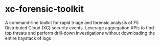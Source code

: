# xc-forensic-toolkit
A command-line toolkit for rapid triage and forensic analysis of F5 Distributed Cloud (XC) security events. Leverage aggregation APIs to find top threats and perform drill-down investigations without downloading the entire haystack of logs
